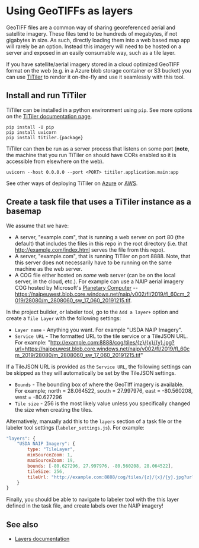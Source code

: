 # Using GeoTIFFs as layers

GeoTIFF files are a common way of sharing georeferenced aerial and satellite imagery. These files tend to be hundreds of megabytes, if not gigabytes in size. As such, directly loading them into a web based map app will rarely be an option. Instead this imagery will need to be hosted on a server and exposed in an easily consumable way, such as a tile layer.

If you have satellite/aerial imagery stored in a cloud optimized GeoTIFF format on the web (e.g. in a Azure blob storage container or S3 bucket) you can use [TiTiler](https://developmentseed.org/titiler/) to render it on-the-fly and use it seamlessly with this tool. 

## Install and run TiTiler

TiTiler can be installed in a python environment using `pip`. See more options on the [TiTiler documentation page](https://developmentseed.org/titiler/).

```
pip install -U pip
pip install uvicorn
pip install titiler.{package}
```

TiTiler can then be run as a server process that listens on some port (**note**, the machine that you run TiTiler on should have CORs enabled so it is accessible from elsewhere on the web).

```
uvicorn --host 0.0.0.0 --port <PORT> titiler.application.main:app
```

See other ways of deploying TiTiler on [Azure](https://developmentseed.org/titiler/deployment/azure/) or [AWS](https://developmentseed.org/titiler/deployment/aws/intro/).

## Create a task file that uses a TiTiler instance as a basemap

We assume that we have:

- A server, "example.com", that is running a web server on port 80 (the default) that includes the files in this repo in the root directory (i.e. that http://example.com/index.html serves the file from this repo).
- A server, "example.com", that is running TiTiler on port 8888. Note, that this server does not necessarily have to be running on the same machine as the web server.
- A COG file either hosted on _some_ web server (can be on the local server, in the cloud, etc.). For example can use a NAIP aerial imagery COG hosted by Microsoft's [Planetary Computer](https://planetarycomputer.microsoft.com/) -- https://naipeuwest.blob.core.windows.net/naip/v002/fl/2019/fl_60cm_2019/28080/m_2808060_sw_17_060_20191215.tif.

In the project builder, or labeler tool, go to the `Add a layer+` option and create a `Tile Layer` with the following settings:

- `Layer name` - Anything you want. For example "USDA NAIP Imagery".
- `Service URL` - The formatted URL to the tile service or a TileJSON URL. For example: "http://example.com:8888/cog/tiles/{z}/{x}/{y}.jpg?url=https://naipeuwest.blob.core.windows.net/naip/v002/fl/2019/fl_60cm_2019/28080/m_2808060_sw_17_060_20191215.tif"

If a TileJSON URL is provided as the `Service URL`, the following settings can be skipped as they will automatically be set by the TileJSON settings.

- `Bounds` - The bounding box of where the GeoTIff imagery is available. For example; north = 28.064522, south = 27.997976, east = -80.560208, west = -80.627296
- `Tile size` - 256 is the most likely value unless you specifically changed the size when creating the tiles. 

Alternatively, manually add this to the `layers` section of a task file or the labeler tool settings (`labeler_settings.js`). For example:

```js
"layers": {
    "USDA NAIP Imagery": {
        type: "TileLayer",
        minSourceZoom: 1,
        maxSourceZoom: 19,
        bounds: [-80.627296, 27.997976, -80.560208, 28.064522],
        tileSize: 256,
        tileUrl: "http://example.com:8888/cog/tiles/{z}/{x}/{y}.jpg?url=https://naipeuwest.blob.core.windows.net/naip/v002/fl/2019/fl_60cm_2019/28080/m_2808060_sw_17_060_20191215.tif"
    }
}
```

Finally, you should be able to navigate to labeler tool with the this layer defined in the task file, and create labels over the NAIP imagery!


## See also

- [Layers documentation](Layers.md)
  